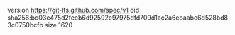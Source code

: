 version https://git-lfs.github.com/spec/v1
oid sha256:bd03e475d2feeb6d92592e97975dfd709d1ac2a6cbaabe6d528bd83c0750bcfb
size 1620
